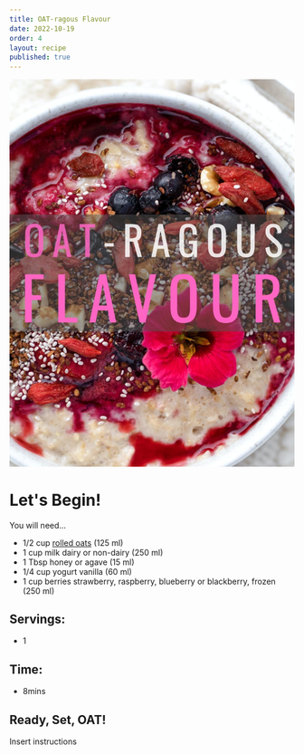```yaml
---
title: OAT-ragous Flavour
date: 2022-10-19
order: 4
layout: recipe
published: true
---
```

![Delicious Plate of Toast, Blueberries and Bananas, covered in sticky maple syrup](../uploads/b644e6b8-59f2-44f6-b94f-21fd5614c3ec.jpeg "Photo by Joseph Smart")

# Let's Begin!

You will need...

* 1/2 cup [rolled oats](https://oatseveryday.com/know-your-oats-2/#rolled-oats) (125 ml)
* 1 cup milk dairy or non-dairy (250 ml)
* 1 Tbsp honey or agave (15 ml)
* 1/4 cup yogurt vanilla (60 ml)
* 1 cup berries strawberry, raspberry, blueberry or blackberry, frozen (250 ml)

## Servings:

* 1

## Time:

* 8mins

## Ready, Set, OAT!

Insert instructions